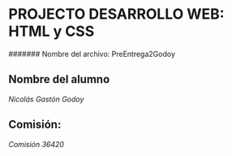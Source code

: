 # PROJECTO DESARROLLO WEB: HTML y CSS
####### Nombre del archivo: PreEntrega2Godoy

## Nombre del alumno
*Nicolás Gastón Godoy*

## Comisión: 
*Comisión 36420*

